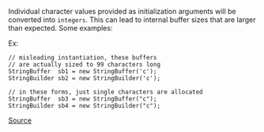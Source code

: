 Individual character values provided as initialization arguments will be converted into `integers`. This can lead to internal buffer sizes that are larger than expected. Some examples:

Ex:

```
// misleading instantiation, these buffers
// are actually sized to 99 characters long
StringBuffer  sb1 = new StringBuffer('c');   
StringBuilder sb2 = new StringBuilder('c');

// in these forms, just single characters are allocated
StringBuffer  sb3 = new StringBuffer("c");
StringBuilder sb4 = new StringBuilder("c");
```  

[Source](https://pmd.github.io/pmd-5.3.3/pmd-java/rules/java/strings.html#StringBufferInstantiationWithChar)
